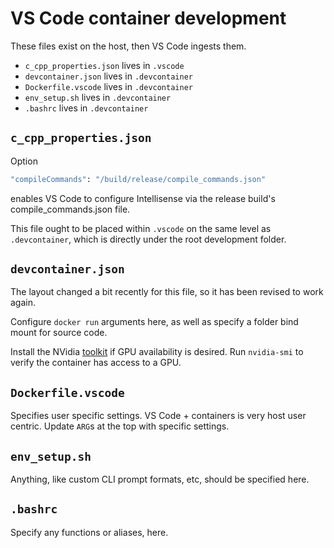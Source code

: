 # VS Code container development

These files exist on the host, then VS Code ingests them.

- `c_cpp_properties.json` lives in `.vscode`
- `devcontainer.json` lives in `.devcontainer`
- `Dockerfile.vscode` lives in `.devcontainer`
- `env_setup.sh` lives in `.devcontainer`
- `.bashrc` lives in `.devcontainer`

## `c_cpp_properties.json`

Option

```bash
"compileCommands": "/build/release/compile_commands.json"
```

enables VS Code to configure Intellisense via the release build's compile_commands.json file.

This file ought to be placed within `.vscode` on the same level as `.devcontainer`, which is directly under the root development folder. 

## `devcontainer.json`

The layout changed a bit recently for this file, so it has been revised to work again.

Configure `docker run` arguments here, as well as specify a folder bind mount for source code.

Install the NVidia [toolkit](https://docs.nvidia.com/datacenter/cloud-native/container-toolkit/latest/install-guide.html) if GPU availability is desired. Run `nvidia-smi` to verify the container has access to a GPU.

## `Dockerfile.vscode`

Specifies user specific settings.  VS Code + containers is very host user centric.  Update `ARG`s at the top with specific settings.

## `env_setup.sh`

Anything, like custom CLI prompt formats, etc, should be specified here.

## `.bashrc`

Specify any functions or aliases, here.